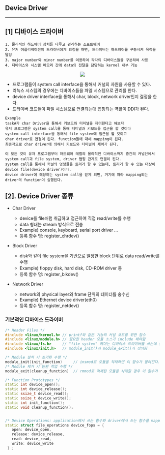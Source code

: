 ## Device Driver

---

## [1] 디바이스 드라이버

```
1. 물리적인 하드웨어 장치를 다루고 관리하는 소프트웨어
2. 유저 어플리케이션이 드라이버에게 요청을 하면, 드라이버는 하드웨어를 구동시켜 목적을 달성
3. major number와 minor number를 이용하여 각각의 디바이스들을 구분하여 사용
4. 디바이스와 시스템 메모리 간에 data의 전달을 담당하는 kernel 내부 기능
```

<div style="text-align:center;"><img src="https://user-images.githubusercontent.com/66770613/118423719-96a1c800-b700-11eb-89e2-5115bf8133ed.png
"/> </div>


* 프로그램들이 system call interface을 통해서 커널의 자원을 사용할 수 있다.
* 리눅스 시스템의 경우에는 디바이스들을 파일 시스템으로 관리를 한다.
* device driver interface을 통해서 char, block, network driver인지 결정을 한다.
* 드라이버 코드들이 파일 시스템으로 연결되는대 맵핑되는 역활이 DDI가 된다.

```
Example
taskA가 char Driver을 통해서 키보드와 터미널을 제어한다고 해보자
유저 프로그램은 system call을 통해 터미널과 키보드를 접근을 할 것이다
system call interface을 통해서 file system에 접근을 할 것이고
char driver로 연결이 된다. function들에 대해 mapping이 된다.
최종적으로 char driver에 의해서 키보드와 터미널에 제어가 된다.

이 모든 것이 유저 프로그램부터 하드웨어 레벨의 물리적인 디바이스까지 중간의 커널단에서 system call과 file system, driver 맵핑 관계로 연결이 된다.
system call을 통해서 커널의 명령들을 트리거 할 수 있는데, 트리거 할 수 있는 대상이 device file(device driver)이다.
device driver에 해당하는 system call을 받게 되면, 거기에 따라 mapping되는 driver의 function이 실행된다.
```

## [2]. Device Driver 종류

* Char Driver
  * device를 file처럼 취급하고 접근하여 직접 read/write를 수행
  * data 형태는 stream 방식으로 전송
  * Example) console, keyboard, serial port driver ...
  * 등록 함수 명: register_chrdev()

* Block Driver
  * disk와 같이 file system을 기반으로 일정한 block 단위로 data read/write를 수행
  * Example) floppy disk, hard disk, CD-ROM driver 등
  * 등록 함수 명: register_blkdev()

* Network Driver
  * network의 physical layer와 frame 단위의 데이터를 송수신
  * Example) Ethernet device driver(eth0)
  * 등록 함수 명: register_netdev()
 
 ### 기본적인 디바이스 드라이버
 
 ```c++
 /* Header Files */
 #include <linux/kernel.h> // printf와 같은 기능의 커널 코드를 위한 함수
 #include <linux/module.h> // 필요한 header 모듈 소스가 include 해야함
 #include <linux/fs.h>     // "file system" 헤더는 디바이스 드라이버를 쓰는데 필요한 헤더 파일
 #include <linux/init.h>   // module_init()과 module_exit()가 정의됨
 
 /* Module 설치 시 초기화 수행 */
 module_init(init_function)     // insmod로 모듈을 적재하면 이 함수가 불려진다. 이 함수 안에서 register_chrdev() 커널 함수를 불러서 모듈을 적재함
 /* Module 제거 시 반환 작업 수행 */
 module_exit(cleanup_function)  // rmmod로 적재된 모듈을 삭제할 경우 이 함수가 불러진다. unregister_chrdev() 커널 함수를 불러서 모듈을 삭제함.
 
 /* Function Prototypes */
 static int device_open();    
 static int device_release();
 static ssize_t device_read();
 static ssize_t device_write();
 static int init_function();
 static void cleanup_function();
 
 
 /* Device Operations: application에서 쓰는 함수와 driver에서 쓰는 함수를 mapping */
 static struct file_operations device_fops = {
    open: device_open,
    release: device_release,
    read: device_read,
    write: device_write
  } ;
 ```
